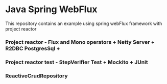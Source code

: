 # Java Spring WebFlux
This repository contains an example using spring webFlux framework with project reactor

### Project reactor - Flux and Mono operators + Netty Server + R2DBC PostgresSql +
### Project reactor test - StepVerifier Test + Mockito + JUnit
### ReactiveCrudRepository

